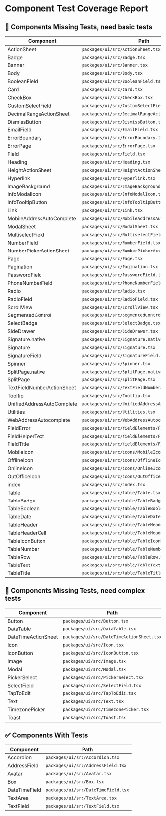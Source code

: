 # Component Test Coverage Report

## 🚨 Components Missing Tests, need basic tests
| Component | Path |
|-----------|------|
| ActionSheet | `packages/ui/src/ActionSheet.tsx` |
| Badge | `packages/ui/src/Badge.tsx` |
| Banner | `packages/ui/src/Banner.tsx` |
| Body | `packages/ui/src/Body.tsx` |
| BooleanField | `packages/ui/src/BooleanField.tsx` |
| Card | `packages/ui/src/Card.tsx` |
| CheckBox | `packages/ui/src/CheckBox.tsx` |
| CustomSelectField | `packages/ui/src/CustomSelectField.tsx` |
| DecimalRangeActionSheet | `packages/ui/src/DecimalRangeActionSheet.tsx` |
| DismissButton | `packages/ui/src/DismissButton.tsx` |
| EmailField | `packages/ui/src/EmailField.tsx` |
| ErrorBoundary | `packages/ui/src/ErrorBoundary.tsx` |
| ErrorPage | `packages/ui/src/ErrorPage.tsx` |
| Field | `packages/ui/src/Field.tsx` |
| Heading | `packages/ui/src/Heading.tsx` |
| HeightActionSheet | `packages/ui/src/HeightActionSheet.tsx` |
| Hyperlink | `packages/ui/src/Hyperlink.tsx` |
| ImageBackground | `packages/ui/src/ImageBackground.tsx` |
| InfoModalIcon | `packages/ui/src/InfoModalIcon.tsx` |
| InfoTooltipButton | `packages/ui/src/InfoTooltipButton.tsx` |
| Link | `packages/ui/src/Link.tsx` |
| MobileAddressAutoComplete | `packages/ui/src/MobileAddressAutoComplete.tsx` |
| ModalSheet | `packages/ui/src/ModalSheet.tsx` |
| MultiselectField | `packages/ui/src/MultiselectField.tsx` |
| NumberField | `packages/ui/src/NumberField.tsx` |
| NumberPickerActionSheet | `packages/ui/src/NumberPickerActionSheet.tsx` |
| Page | `packages/ui/src/Page.tsx` |
| Pagination | `packages/ui/src/Pagination.tsx` |
| PasswordField | `packages/ui/src/PasswordField.tsx` |
| PhoneNumberField | `packages/ui/src/PhoneNumberField.tsx` |
| Radio | `packages/ui/src/Radio.tsx` |
| RadioField | `packages/ui/src/RadioField.tsx` |
| ScrollView | `packages/ui/src/ScrollView.tsx` |
| SegmentedControl | `packages/ui/src/SegmentedControl.tsx` |
| SelectBadge | `packages/ui/src/SelectBadge.tsx` |
| SideDrawer | `packages/ui/src/SideDrawer.tsx` |
| Signature.native | `packages/ui/src/Signature.native.tsx` |
| Signature | `packages/ui/src/Signature.tsx` |
| SignatureField | `packages/ui/src/SignatureField.tsx` |
| Spinner | `packages/ui/src/Spinner.tsx` |
| SplitPage.native | `packages/ui/src/SplitPage.native.tsx` |
| SplitPage | `packages/ui/src/SplitPage.tsx` |
| TextFieldNumberActionSheet | `packages/ui/src/TextFieldNumberActionSheet.tsx` |
| Tooltip | `packages/ui/src/Tooltip.tsx` |
| UnifiedAddressAutoComplete | `packages/ui/src/UnifiedAddressAutoComplete.tsx` |
| Utilities | `packages/ui/src/Utilities.tsx` |
| WebAddressAutocomplete | `packages/ui/src/WebAddressAutocomplete.tsx` |
| FieldError | `packages/ui/src/fieldElements/FieldError.tsx` |
| FieldHelperText | `packages/ui/src/fieldElements/FieldHelperText.tsx` |
| FieldTitle | `packages/ui/src/fieldElements/FieldTitle.tsx` |
| MobileIcon | `packages/ui/src/icons/MobileIcon.tsx` |
| OfflineIcon | `packages/ui/src/icons/OfflineIcon.tsx` |
| OnlineIcon | `packages/ui/src/icons/OnlineIcon.tsx` |
| OutOfficeIcon | `packages/ui/src/icons/OutOfficeIcon.tsx` |
| index | `packages/ui/src/index.tsx` |
| Table | `packages/ui/src/table/Table.tsx` |
| TableBadge | `packages/ui/src/table/TableBadge.tsx` |
| TableBoolean | `packages/ui/src/table/TableBoolean.tsx` |
| TableDate | `packages/ui/src/table/TableDate.tsx` |
| TableHeader | `packages/ui/src/table/TableHeader.tsx` |
| TableHeaderCell | `packages/ui/src/table/TableHeaderCell.tsx` |
| TableIconButton | `packages/ui/src/table/TableIconButton.tsx` |
| TableNumber | `packages/ui/src/table/TableNumber.tsx` |
| TableRow | `packages/ui/src/table/TableRow.tsx` |
| TableText | `packages/ui/src/table/TableText.tsx` |
| TableTitle | `packages/ui/src/table/TableTitle.tsx` |

## 🚨 Components Missing Tests, need complex tests
| Component | Path |
|-----------|------|
| Button | `packages/ui/src/Button.tsx` |
| DataTable | `packages/ui/src/DataTable.tsx` |
| DateTimeActionSheet | `packages/ui/src/DateTimeActionSheet.tsx` |
| Icon | `packages/ui/src/Icon.tsx` |
| IconButton | `packages/ui/src/IconButton.tsx` |
| Image | `packages/ui/src/Image.tsx` |
| Modal | `packages/ui/src/Modal.tsx` |
| PickerSelect | `packages/ui/src/PickerSelect.tsx` |
| SelectField | `packages/ui/src/SelectField.tsx` |
| TapToEdit | `packages/ui/src/TapToEdit.tsx` |
| Text | `packages/ui/src/Text.tsx` |
| TimezonePicker | `packages/ui/src/TimezonePicker.tsx` |
| Toast | `packages/ui/src/Toast.tsx` |

## ✅ Components With Tests

| Component | Path |
|-----------|------|
| Accordion | `packages/ui/src/Accordion.tsx` |
| AddressField | `packages/ui/src/AddressField.tsx` |
| Avatar | `packages/ui/src/Avatar.tsx` |
| Box | `packages/ui/src/Box.tsx` |
| DateTimeField | `packages/ui/src/DateTimeField.tsx` |
| TextArea | `packages/ui/src/TextArea.tsx` |
| TextField | `packages/ui/src/TextField.tsx` |
